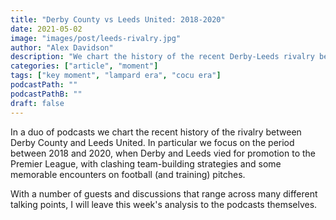 ```yaml
---
title: "Derby County vs Leeds United: 2018-2020"
date: 2021-05-02
image: "images/post/leeds-rivalry.jpg"
author: "Alex Davidson" 
description: "We chart the history of the recent Derby-Leeds rivalry before Leed's promotion in 2020"
categories: ["article", "moment"]
tags: ["key moment", "lampard era", "cocu era"]
podcastPath: ""
podcastPathB: ""
draft: false
---
```


In a duo of podcasts we chart the recent history of the rivalry between Derby County and Leeds United. In particular we focus on the period between 2018 and 2020, when Derby and Leeds vied for promotion to the Premier League, with clashing team-building strategies and some memorable encounters on football (and training) pitches.

With a number of guests and discussions that range across many different talking points, I will leave this week's analysis to the podcasts themselves.